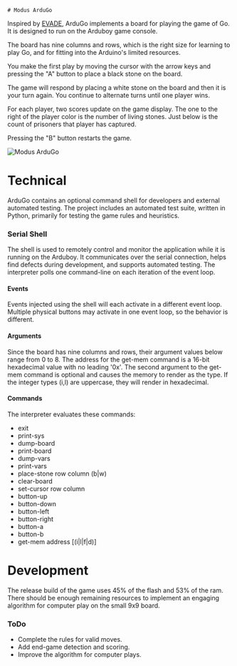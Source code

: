     # Modus ArduGo
Inspired by [EVADE](https://moduscreate.com/blog/announcing-evade-our-first-arduboy-game/), ArduGo implements a board for playing the game of Go. It is designed to run on the Arduboy game console.

The board has nine columns and rows, which is the right size for learning to play Go, and for fitting into the Arduino's limited resources.

You make the first play by moving the cursor with the arrow keys and pressing the "A"  button to place a black stone on the board.

The game will respond by placing a white stone on the board and then it is your turn again. You continue to alternate turns until one player wins.

For each player, two scores update on the game display. The one to the right of the player color is the number of living stones. Just below is the count of prisoners that player has captured.

Pressing the "B" button restarts the game.

![Modus ArduGo](https://raw.githubusercontent.com/ModusCreateOrg/go-arduboy-game/master/images/web/ModusCreat-ArduGo-1-MODUS-article-featured.jpg "Modus ArduGo")

# Technical
ArduGo contains an optional command shell for developers and external automated testing. The project includes an automated test suite, written in Python, primarily for testing the game rules and heuristics. 

### Serial Shell
The shell is used to remotely control and monitor the application while it is running on the Arduboy. It communicates over the serial connection, helps find defects during development, and supports automated testing. The interpreter polls one command-line on each iteration of the event loop.  

#### Events
Events injected using the shell will each activate in a different event loop. Multiple physical buttons may activate in one event loop, so the behavior is different.

#### Arguments
Since the board has nine columns and rows, their argument values below range from 0 to 8. The address for the get-mem command is a 16-bit hexadecimal value with no leading '0x'. The second argument to the get-mem command is optional and causes the memory to render as the type. If the integer types (i,l) are uppercase, they will render in hexadecimal.

#### Commands
The interpreter evaluates these commands:

* exit
* print-sys
* dump-board
* print-board
* dump-vars
* print-vars
* place-stone row column (b|w)
* clear-board
* set-cursor row column
* button-up
* button-down
* button-left
* button-right
* button-a
* button-b
* get-mem address [(i|l|f|d)]

# Development
The release build of the game uses 45% of the flash and 53% of the ram. There should be enough remaining resources to implement an engaging algorithm for computer play on the small 9x9 board.

### ToDo
* Complete the rules for valid moves.
* Add end-game detection and scoring.
* Improve the algorithm for computer plays.




 





